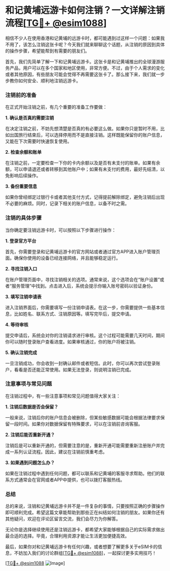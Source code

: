 # 和记黄埔远游卡如何注销？一文详解注销流程[[TG💪+ @esim1088](https://t.me/s/esim1088)]

相信不少人在使用香港和记黄埔的远游卡时，都可能遇到过这样一个问题：如果我不用了，该怎么注销这张卡呢？今天我们就来聊聊这个话题，从注销的原因到具体的操作步骤，希望能帮到有需要的朋友们。

首先，我们先简单了解一下和记黄埔远游卡。这张卡是和记黄埔推出的全球漫游服务产品，用户可以在多个国家和地区使用，非常方便。不过，由于个人需求的变化或者其他原因，有些朋友可能会觉得不再需要这张卡了。那么接下来，我们就一步步教你如何安全、顺利地注销远游卡。

### 注销前的准备

在正式开始注销之前，有几个重要的准备工作要做：

**1. 确认是否真的需要注销**

在决定注销之前，不妨先想清楚是否真的有必要这么做。如果你只是暂时不用，比如出国旅行结束后，可以选择停用而不是直接注销。这样既能保留你的账户信息，又能在下次需要时快速恢复使用。

**2. 检查余额和账单**

在注销之前，一定要检查一下你的卡内余额以及是否有未支付的账单。如果有余额，可以申请退还或者转移到其他账户中；如果有未支付的费用，最好先结清，以免影响后续操作。

**3. 备份重要信息**

如果你曾经绑定过银行卡或者其他支付方式，记得提前解除绑定，避免注销后出现不必要的麻烦。同时，记录下相关的账户信息，以备不时之需。

### 注销的具体步骤

当你确定要注销远游卡时，可以按照以下步骤进行操作：

**1. 登录官方平台**

首先，你需要登录和记黄埔远游卡的官方网站或者通过官方APP进入账户管理页面。确保你使用的设备已经连接网络，并且能够稳定运行。

**2. 寻找注销入口**

在账户管理页面中，寻找注销相关的选项。通常来说，这个选项会在“账户设置”或者“服务管理”中找到。点击进入后，系统会提示你输入账号密码以验证身份。

**3. 填写注销申请表**

进入注销界面后，你需要填写一份注销申请表。在这一步，你需要提供一些基本信息，比如姓名、联系方式、注销原因等。填写完毕后，提交申请。

**4. 等待审核**

提交申请后，系统会对你的注销请求进行审核。这个过程可能需要几天时间，期间你可以随时登录账户查看进度。如果审核通过，你的账户将被注销。

**5. 确认注销完成**

一旦注销成功，你会收到一封确认邮件或者短信。此时，你可以再次尝试登录账户，看看是否还能正常使用。如果无法登录，则说明注销已完成。

### 注意事项与常见问题

在注销过程中，有一些注意事项和常见问题值得大家关注：

**1. 注销后数据是否会保留？**

一般来说，注销后你的账户信息会被删除，但某些敏感数据可能会根据法律要求保留一段时间。如果你对数据保留有特殊要求，可以在注销前咨询客服。

**2. 注销后能否重新开通？**

注销后是可以重新开通的，但需要注意的是，重新开通可能需要重新注册账户并完成一系列认证流程。因此，建议在注销前慎重考虑。

**3. 如果遇到问题怎么办？**

如果在注销过程中遇到任何问题，都可以联系和记黄埔的客服寻求帮助。他们的联系方式通常会在官网或者APP中提供，也可以拨打客服热线。

### 总结

总的来说，注销和记黄埔远游卡并不是一件复杂的事情，只要按照正确的步骤操作即可顺利完成。希望这篇文章能帮助到那些正在纠结如何注销的朋友。如果你还有其他疑问，欢迎在评论区留言交流，我们会尽力为你解答。

无论你是选择继续使用还是注销远游卡，都希望大家能够根据自己的实际需求做出最合适的选择。毕竟，合理利用资源才能让生活更加便捷高效。

最后，如果你对和记黄埔远游卡有任何兴趣，或者想要了解更多关于eSIM卡的信息，不妨加入我们的讨论群组[[TG💪+ @esim1088](https://t.me/s/esim1088)]，一起探讨更多实用技巧！

[[TG💪+ @esim1088](https://t.me/s/esim1088) ![Image](https://i.postimg.cc/4NQfJmqS/Snipaste-2025-05-13-00-14-12.png)]